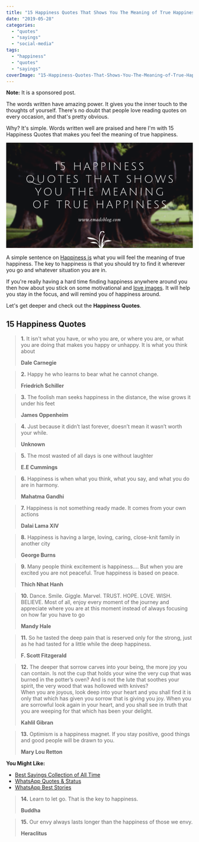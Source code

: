 ```yaml
---
title: "15 Happiness Quotes That Shows You The Meaning of True Happiness"
date: "2019-05-28"
categories: 
  - "quotes"
  - "sayings"
  - "social-media"
tags: 
  - "happiness"
  - "quotes"
  - "sayings"
coverImage: "15-Happiness-Quotes-That-Shows-You-The-Meaning-of-True-Happiness.png"
---
```


**Note:** It is a sponsored post.

The words written have amazing power. It gives you the inner touch to the thoughts of yourself. There's no doubt that people love reading quotes on every occasion, and that's pretty obvious.

Why? It's simple. Words written well are praised and here I'm with 15 Happiness Quotes that makes you feel the meaning of true happiness.

![15 Happiness Quotes](images/15-Happiness-Quotes-That-Shows-You-The-Meaning-of-True-Happiness.png)

A simple sentence on [Happiness is](https://www.happyzozo.com/) what you will feel the meaning of true happiness. The key to happiness is that you should try to find it wherever you go and whatever situation you are in.

If you're really having a hard time finding happiness anywhere around you then how about you stick on some motivational and [love images](https://www.happyzozo.com/category/love-images.html). It will help you stay in the focus, and will remind you of happiness around.

Let's get deeper and check out the **Happiness Quotes**.

## 15 Happiness Quotes

> **1.** It isn't what you have, or who you are, or where you are, or what you are doing that makes you happy or unhappy. It is what you think about
> 
> **Dale Carnegie**

> **2\.** Happy he who learns to bear what he cannot change.
> 
> **Friedrich Schiller**

> **3\.** The foolish man seeks happiness in the distance, the wise grows it under his feet
> 
> **James Oppenheim**

> **4.** Just because it didn’t last forever, doesn’t mean it wasn’t worth your while.
> 
> **Unknown**

> **5\.** The most wasted of all days is one without laughter
> 
> **E.E Cummings**

> **6\.** Happiness is when what you think, what you say, and what you do are in harmony.
> 
> **Mahatma Gandhi**

> **7.** Happiness is not something ready made. It comes from your own actions
> 
> **Dalai Lama XIV**

> **8\.** Happiness is having a large, loving, caring, close-knit family in another city
> 
> **George Burns**

> **9\.** Many people think excitement is happiness.... But when you are excited you are not peaceful. True happiness is based on peace.
> 
> **Thich Nhat Hanh**

> **10\.** Dance. Smile. Giggle. Marvel. TRUST. HOPE. LOVE. WISH. BELIEVE. Most of all, enjoy every moment of the journey and appreciate where you are at this moment instead of always focusing on how far you have to go
> 
> **Mandy Hale**

> **11\.** So he tasted the deep pain that is reserved only for the strong, just as he had tasted for a little while the deep happiness.
> 
> **F. Scott Fitzgerald**

> **12\.** The deeper that sorrow carves into your being, the more joy you can contain. Is not the cup that holds your wine the very cup that was burned in the potter’s oven? And is not the lute that soothes your spirit, the very wood that was hollowed with knives?  
> When you are joyous, look deep into your heart and you shall find it is only that which has given you sorrow that is giving you joy. When you are sorrowful look again in your heart, and you shall see in truth that you are weeping for that which has been your delight.
> 
> **Kahlil Gibran**

> **13\.** Optimism is a happiness magnet. If you stay positive, good things and good people will be drawn to you.
> 
> **Mary Lou Retton**

**You Might Like:**

- [Best Sayings Collection of All Time](https://sastaeinstein.com/2018/08/75-best-sayings-of-all-time-collection-2018-quotes.html)
- [WhatsApp Quotes & Status](https://sastaeinstein.com/2018/07/whatsapp-quotes-status-free-2018.html)
- [WhatsApp Best Stories](https://sastaeinstein.com/2018/02/the-50-coolest-status-for-whatsapp-stories-2018.html)

> **14\.** Learn to let go. That is the key to happiness.
> 
> **Buddha**

> **15.** Our envy always lasts longer than the happiness of those we envy.
> 
> **Heraclitus**

